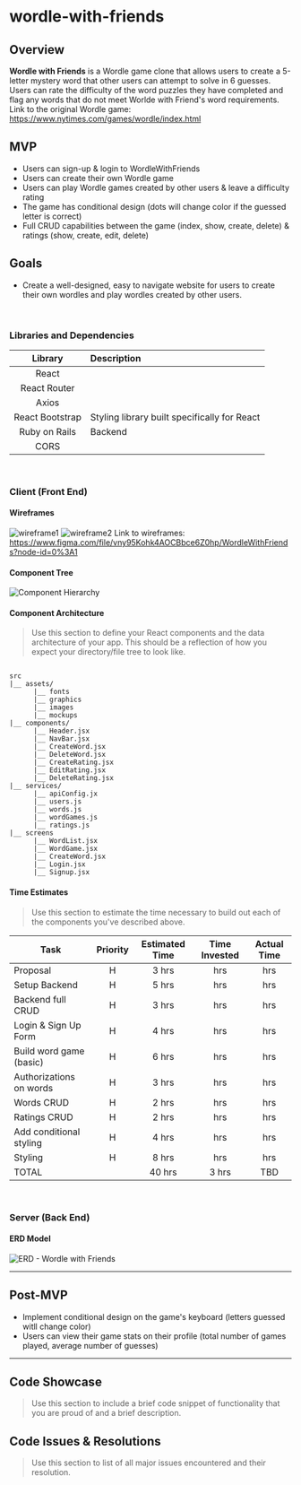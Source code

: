 # wordle-with-friends

## Overview

**Wordle with Friends** is a Wordle game clone that allows users to create a 5-letter mystery word that other users can attempt to solve in 6 guesses. Users can rate the difficulty of the word puzzles they have completed and flag any words that do not meet Worlde with Friend's word requirements. 
Link to the original Wordle game: https://www.nytimes.com/games/wordle/index.html
<br>

## MVP
- Users can sign-up & login to WordleWithFriends
- Users can create their own Wordle game 
- Users can play Wordle games created by other users & leave a difficulty rating
- The game has conditional design (dots will change color if the guessed letter is correct)
- Full CRUD capabilities between the game (index, show, create, delete) & ratings (show, create, edit, delete)

## Goals
- Create a well-designed, easy to navigate website for users to create their own wordles and play wordles created by other users. 

<br>

### Libraries and Dependencies

|     Library      | Description                                |
| :--------------: | :----------------------------------------- |
|      React       | |
|   React Router   | |
|   Axios          |  |
| React Bootstrap  | Styling library built specifically for React|
|    Ruby on Rails | Backend |
|    CORS          |  |

<br>

### Client (Front End)

#### Wireframes

![wireframe1](https://user-images.githubusercontent.com/91965654/155563100-bcc1e30d-0399-43e1-9e5b-91155edb03ed.png)
![wireframe2](https://user-images.githubusercontent.com/91965654/155563104-9df77f90-1afd-4a31-8d29-2fb8a41edc7c.png)
Link to wireframes: https://www.figma.com/file/vny95Kohk4AOCBbce6Z0hp/WordleWithFriends?node-id=0%3A1

#### Component Tree

![Component Hierarchy](https://user-images.githubusercontent.com/91965654/155566564-e2a7e989-bb51-418e-9042-244cf222c9a0.png)

#### Component Architecture

> Use this section to define your React components and the data architecture of your app. This should be a reflection of how you expect your directory/file tree to look like. 

``` structure

src
|__ assets/
      |__ fonts
      |__ graphics
      |__ images
      |__ mockups
|__ components/
      |__ Header.jsx
      |__ NavBar.jsx
      |__ CreateWord.jsx
      |__ DeleteWord.jsx
      |__ CreateRating.jsx
      |__ EditRating.jsx
      |__ DeleteRating.jsx
|__ services/
      |__ apiConfig.jx
      |__ users.js
      |__ words.js
      |__ wordGames.js
      |__ ratings.js
|__ screens
      |__ WordList.jsx
      |__ WordGame.jsx
      |__ CreateWord.jsx
      |__ Login.jsx
      |__ Signup.jsx

```

#### Time Estimates

> Use this section to estimate the time necessary to build out each of the components you've described above.

| Task                | Priority | Estimated Time | Time Invested | Actual Time |
| ------------------- | :------: | :------------: | :-----------: | :---------: |
| Proposal            |    H     |      3 hrs      |      hrs     |     hrs    |
| Setup  Backend      |    H     |      5 hrs      |      hrs     |     hrs    |
| Backend full CRUD   |    H     |      3 hrs      |      hrs     |     hrs    |
| Login & Sign Up Form|    H     |      4 hrs      |      hrs     |     hrs    |
| Build word game (basic)    |    H     |      6 hrs      |      hrs     |     hrs    |
| Authorizations on words|    H     |      3 hrs      |      hrs     |     hrs    |
| Words CRUD    |    H     |      2 hrs      |      hrs     |     hrs    |
| Ratings CRUD    |    H     |      2 hrs      |      hrs     |     hrs    |
| Add conditional styling    |     H     |     4 hrs      |      hrs     |     hrs    |
| Styling             |    H     |     8 hrs      |      hrs     |     hrs    |
| TOTAL               |          |     40 hrs      |     3 hrs     |     TBD     |

<br>

### Server (Back End)

#### ERD Model
![ERD - Wordle with Friends](https://user-images.githubusercontent.com/91965654/155542070-6e7add24-e88b-4539-9ac5-a376b394de39.png)
<br>

***

## Post-MVP
- Implement conditional design on the game's keyboard (letters guessed witll change color)
- Users can view their game stats on their profile (total number of games played, average number of guesses)

***

## Code Showcase

> Use this section to include a brief code snippet of functionality that you are proud of and a brief description.

## Code Issues & Resolutions

> Use this section to list of all major issues encountered and their resolution.





